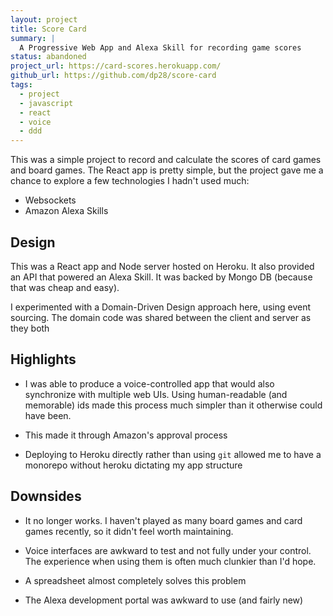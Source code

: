 ```yaml
---
layout: project
title: Score Card
summary: |
  A Progressive Web App and Alexa Skill for recording game scores
status: abandoned
project_url: https://card-scores.herokuapp.com/
github_url: https://github.com/dp28/score-card
tags:
  - project
  - javascript
  - react
  - voice
  - ddd
---
```


This was a simple project to record and calculate the scores of card games and
board games. The React app is pretty simple, but the project gave me a chance
to explore a few technologies I hadn't used much:

- Websockets
- Amazon Alexa Skills

## Design

This was a React app and Node server hosted on Heroku. It also provided an API
that powered an Alexa Skill. It was backed by Mongo DB (because that was cheap
and easy).

I experimented with a Domain-Driven Design approach here, using event sourcing.
The domain code was shared between the client and server as they both

## Highlights

- I was able to produce a voice-controlled app that would also synchronize with
  multiple web UIs. Using human-readable (and memorable) ids made this process
  much simpler than it otherwise could have been.

- This made it through Amazon's approval process

- Deploying to Heroku directly rather than using `git` allowed me to have a
  monorepo without heroku dictating my app structure

## Downsides

- It no longer works. I haven't played as many board games and card games
  recently, so it didn't feel worth maintaining.

- Voice interfaces are awkward to test and not fully under your control. The
  experience when using them is often much clunkier than I'd hope.

- A spreadsheet almost completely solves this problem

- The Alexa development portal was awkward to use (and fairly new)
